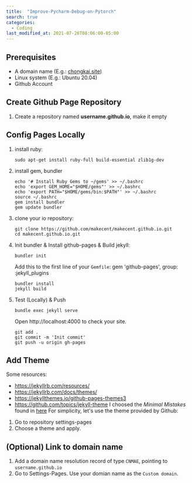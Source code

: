 ```yaml
---
title:  "Improve-Pycharm-Debug-on-Pytorch"
search: true
categories: 
  - Coding
last_modified_at: 2021-07-26T08:06:00-05:00
---
```

## Prerequisites
+ A domain name (E.g.: [chongkai.site](https://chongkai.site))
+ Linux system (E.g.: Ubuntu 20.04)
+ Github Account

## Create Github Page Repository
1. Create a repository named **username.github.io**, make it empty


## Config Pages Locally
1. install ruby: 

   ```
   sudo apt-get install ruby-full build-essential zlib1g-dev
   ```
2. install gem, bundler

   ```
   echo '# Install Ruby Gems to ~/gems' >> ~/.bashrc
   echo 'export GEM_HOME="$HOME/gems"' >> ~/.bashrc
   echo 'export PATH="$HOME/gems/bin:$PATH"' >> ~/.bashrc
   source ~/.bashrc
   gem install bundler
   gem update bundler
   ```
3. clone your io repository: 

   ```
   git clone https://github.com/makecent/makecent.github.io.git
   cd makecent.github.io.git
   ```
4. Init bundler & Install github-pages & Build jekyll:
   
   ```
   bundler init
   ```
   Add this to the first line of your ``Gemfile``:
   gem 'github-pages', group: :jekyll_plugins
   ```
   bundler install
   jekyll build
   ```

7. Test (Locally) & Push

   ```
   bundle exec jekyll serve
   ```
   Open http://localhost:4000 to check your site.
   ```
   git add .
   git commit -m 'Init commit'
   git push -u origin gh-pages
   ```
## Add Theme
Some resources:
+ https://jekyllrb.com/resources/
+ https://jekyllrb.com/docs/themes/
+ https://jekyllthemes.io/github-pages-themes3
+ https://github.com/topics/jekyll-theme
I choosed the *Minimal Mistakes* found in [here](https://github.com/mmistakes/minimal-mistakes)
For simplicity, let's use the theme provided by Github:
1. Go to repository settings-pages
2. Choose a theme and apply.

## (Optional) Link to domain name
1. Add a domain name resolution record of type ``CNMAE``, pointing to ``username.github.io``
2. Go to Settings-Pages. Use your domian name as the ``Custom domain``.
